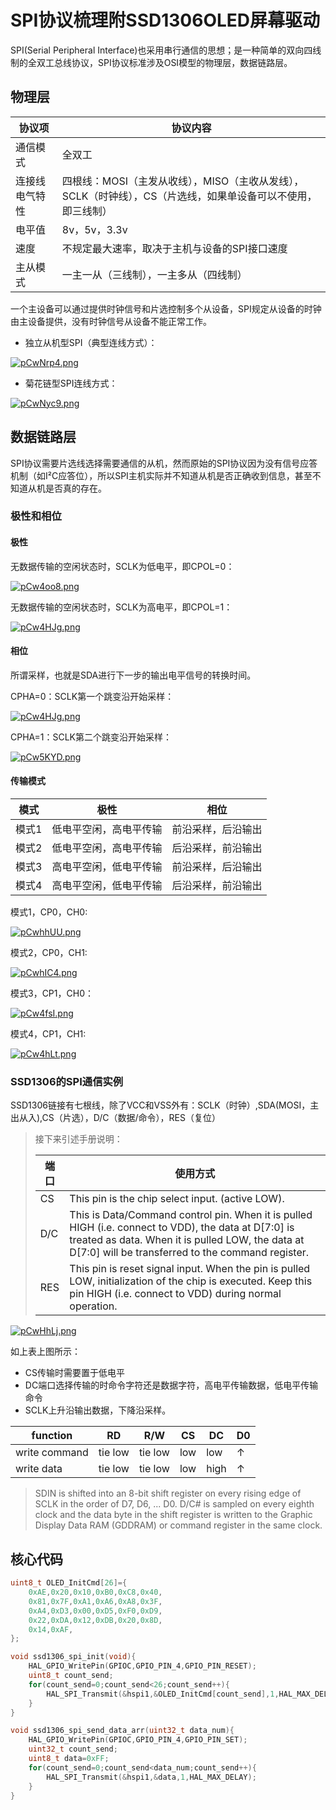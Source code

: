 # SPI协议梳理附SSD1306OLED屏幕驱动

SPI(Serial Peripheral Interface)也采用串行通信的思想；是一种简单的双向四线制的全双工总线协议，SPI协议标准涉及OSI模型的物理层，数据链路层。

## 物理层

| 协议项         | 协议内容                                                     |
| -------------- | ------------------------------------------------------------ |
| 通信模式       | 全双工                                                       |
| 连接线电气特性 | 四根线：MOSI（主发从收线），MISO（主收从发线），SCLK（时钟线），CS（片选线，如果单设备可以不使用，即三线制） |
| 电平值         | 8v，5v，3.3v                                                 |
| 速度           | 不规定最大速率，取决于主机与设备的SPI接口速度                |
| 主从模式       | 一主一从（三线制），一主多从（四线制）                       |

一个主设备可以通过提供时钟信号和片选控制多个从设备，SPI规定从设备的时钟由主设备提供，没有时钟信号从设备不能正常工作。

* 独立从机型SPI（典型连线方式）：

[![pCwNrp4.png](https://s1.ax1x.com/2023/06/29/pCwNrp4.png)](https://imgse.com/i/pCwNrp4)

* 菊花链型SPI连线方式：

[![pCwNyc9.png](https://s1.ax1x.com/2023/06/29/pCwNyc9.png)](https://imgse.com/i/pCwNyc9)

## 数据链路层

SPI协议需要片选线选择需要通信的从机，然而原始的SPI协议因为没有信号应答机制（如I²C应答位），所以SPI主机实际并不知道从机是否正确收到信息，甚至不知道从机是否真的存在。

### 极性和相位

#### 极性

无数据传输的空闲状态时，SCLK为低电平，即CPOL=0：

[![pCw4oo8.png](https://s1.ax1x.com/2023/06/29/pCw4oo8.png)](https://imgse.com/i/pCw4oo8)

无数据传输的空闲状态时，SCLK为高电平，即CPOL=1：

[![pCw4HJg.png](https://s1.ax1x.com/2023/06/29/pCw4HJg.png)](https://imgse.com/i/pCw4HJg)

#### 相位

所谓采样，也就是SDA进行下一步的输出电平信号的转换时间。

CPHA=0：SCLK第一个跳变沿开始采样：

[![pCw4HJg.png](https://s1.ax1x.com/2023/06/29/pCw4HJg.png)](https://imgse.com/i/pCw4HJg)

CPHA=1：SCLK第二个跳变沿开始采样：

[![pCw5KYD.png](https://s1.ax1x.com/2023/06/29/pCw5KYD.png)](https://imgse.com/i/pCw5KYD)

#### 传输模式

| 模式  | 极性                   | 相位               |
| ----- | ---------------------- | ------------------ |
| 模式1 | 低电平空闲，高电平传输 | 前沿采样，后沿输出 |
| 模式2 | 低电平空闲，高电平传输 | 后沿采样，前沿输出 |
| 模式3 | 高电平空闲，低电平传输 | 前沿采样，后沿输出 |
| 模式4 | 高电平空闲，低电平传输 | 后沿采样，前沿输出 |

模式1，CP0，CH0:

[![pCwhhUU.png](https://s1.ax1x.com/2023/06/29/pCwhhUU.png)](https://imgse.com/i/pCwhhUU)

模式2，CP0，CH1:

[![pCwhIC4.png](https://s1.ax1x.com/2023/06/29/pCwhIC4.png)](https://imgse.com/i/pCwhIC4)

模式3，CP1，CH0：

[![pCw4fsI.png](https://s1.ax1x.com/2023/06/29/pCw4fsI.png)](https://imgse.com/i/pCw4fsI)

模式4，CP1，CH1:

[![pCw4hLt.png](https://s1.ax1x.com/2023/06/29/pCw4hLt.png)](https://imgse.com/i/pCw4hLt)

### SSD1306的SPI通信实例

SSD1306链接有七根线，除了VCC和VSS外有：SCLK（时钟）,SDA(MOSI，主出从入),CS（片选），D/C（数据/命令），RES（复位）

> 接下来引述手册说明：
>
> | 端口 | 使用方式                                                     |
> | ---- | ------------------------------------------------------------ |
> | CS   | This pin is the chip select input. (active LOW).             |
> | D/C  | This is Data/Command control pin. When it is pulled HIGH (i.e. connect to VDD), the data at D[7:0] is treated as data. When it is pulled LOW, the data at D[7:0] will be transferred to the command register. |
> | RES  | This pin is reset signal input. When the pin is pulled LOW, initialization of the chip is executed. Keep this pin HIGH (i.e. connect to VDD) during normal operation. |

[![pCwHhLj.png](https://s1.ax1x.com/2023/06/29/pCwHhLj.png)](https://imgse.com/i/pCwHhLj)

如上表上图所示：

* CS传输时需要置于低电平
* DC端口选择传输的时命令字符还是数据字符，高电平传输数据，低电平传输命令
* SCLK上升沿输出数据，下降沿采样。

| function      | RD      | R/W     | CS   | DC   | D0   |
| ------------- | ------- | ------- | ---- | ---- | ---- |
| write command | tie low | tie low | low  | low  | ↑    |
| write data    | tie low | tie low | low  | high | ↑    |

>SDIN is shifted into an 8-bit shift register on every rising edge of SCLK in the order of D7, D6, ... D0. D/C# is sampled on every eighth clock and the data byte in the shift register is written to the Graphic Display Data RAM (GDDRAM) or command register in the same clock.

## 核心代码

 ```c
 uint8_t OLED_InitCmd[26]={
     0xAE,0x20,0x10,0xB0,0xC8,0x40,                              
     0x81,0x7F,0xA1,0xA6,0xA8,0x3F,
     0xA4,0xD3,0x00,0xD5,0xF0,0xD9,
     0x22,0xDA,0x12,0xDB,0x20,0x8D,
     0x14,0xAF,
 };
 
 void ssd1306_spi_init(void){
     HAL_GPIO_WritePin(GPIOC,GPIO_PIN_4,GPIO_PIN_RESET);
     uint8_t count_send;
     for(count_send=0;count_send<26;count_send++){
         HAL_SPI_Transmit(&hspi1,&OLED_InitCmd[count_send],1,HAL_MAX_DELAY);
     }
 }
 
 void ssd1306_spi_send_data_arr(uint32_t data_num){
     HAL_GPIO_WritePin(GPIOC,GPIO_PIN_4,GPIO_PIN_SET);
     uint32_t count_send;
     uint8_t data=0xFF;
     for(count_send=0;count_send<data_num;count_send++){
         HAL_SPI_Transmit(&hspi1,&data,1,HAL_MAX_DELAY);
     }
 }
 ```

